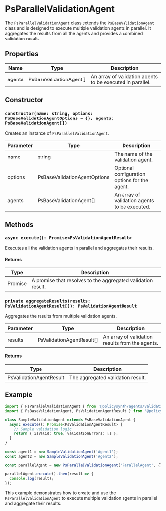 # PsParallelValidationAgent

The `PsParallelValidationAgent` class extends the `PsBaseValidationAgent` class and is designed to execute multiple validation agents in parallel. It aggregates the results from all the agents and provides a combined validation result.

## Properties

| Name    | Type                     | Description                        |
|---------|--------------------------|------------------------------------|
| agents  | PsBaseValidationAgent[]  | An array of validation agents to be executed in parallel. |

## Constructor

### `constructor(name: string, options: PsBaseValidationAgentOptions = {}, agents: PsBaseValidationAgent[])`

Creates an instance of `PsParallelValidationAgent`.

| Parameter | Type                          | Description                                      |
|-----------|-------------------------------|--------------------------------------------------|
| name      | string                        | The name of the validation agent.                |
| options   | PsBaseValidationAgentOptions  | Optional configuration options for the agent.    |
| agents    | PsBaseValidationAgent[]       | An array of validation agents to be executed.    |

## Methods

### `async execute(): Promise<PsValidationAgentResult>`

Executes all the validation agents in parallel and aggregates their results.

#### Returns

| Type                      | Description                                      |
|---------------------------|--------------------------------------------------|
| Promise<PsValidationAgentResult> | A promise that resolves to the aggregated validation result. |

### `private aggregateResults(results: PsValidationAgentResult[]): PsValidationAgentResult`

Aggregates the results from multiple validation agents.

| Parameter | Type                          | Description                                      |
|-----------|-------------------------------|--------------------------------------------------|
| results   | PsValidationAgentResult[]     | An array of validation results from the agents.  |

#### Returns

| Type                      | Description                                      |
|---------------------------|--------------------------------------------------|
| PsValidationAgentResult   | The aggregated validation result.                |

## Example

```typescript
import { PsParallelValidationAgent } from '@policysynth/agents/validations/parallelAgent.js';
import { PsBaseValidationAgent, PsValidationAgentResult } from '@policysynth/agents/baseValidationAgent.js';

class SampleValidationAgent extends PsBaseValidationAgent {
  async execute(): Promise<PsValidationAgentResult> {
    // Sample validation logic
    return { isValid: true, validationErrors: [] };
  }
}

const agent1 = new SampleValidationAgent('Agent1');
const agent2 = new SampleValidationAgent('Agent2');

const parallelAgent = new PsParallelValidationAgent('ParallelAgent', {}, [agent1, agent2]);

parallelAgent.execute().then(result => {
  console.log(result);
});
```

This example demonstrates how to create and use the `PsParallelValidationAgent` to execute multiple validation agents in parallel and aggregate their results.